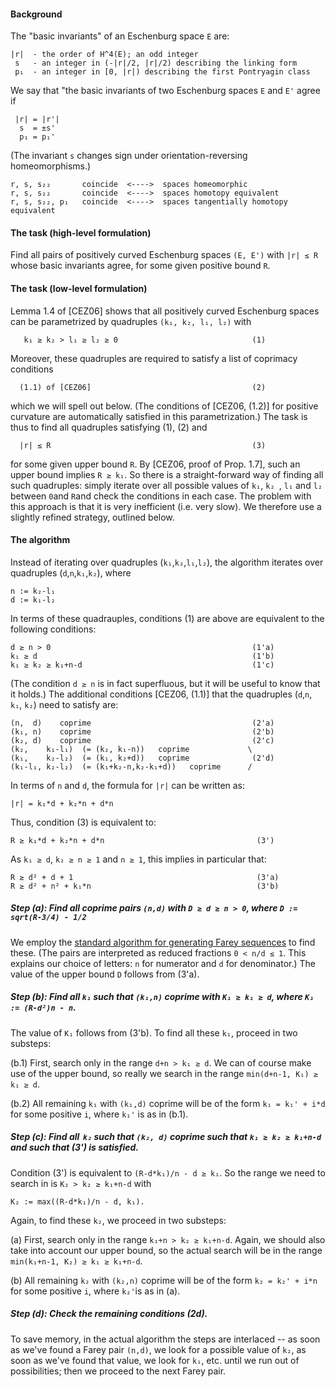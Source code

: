 #### Background

The "basic invariants" of an Eschenburg space `E` are:  

    |r|  - the order of H^4(E); an odd integer
     s   - an integer in (-|r|/2, |r|/2) describing the linking form
     p₁  - an integer in [0, |r|) describing the first Pontryagin class

We say that "the basic invariants of two Eschenburg spaces `E` and `E'` agree if

     |r| = |r'|
      s  = ±s' 
      p₁ = p₁'

(The invariant `s` changes sign under orientation-reversing homeomorphisms.)

    r, s, s₂₂       coincide  <---->  spaces homeomorphic
    r, s, s₂₂       coincide  <---->  spaces homotopy equivalent
    r, s, s₂₂, p₁   coincide  <---->  spaces tangentially homotopy equivalent
    

#### The task (high-level formulation)
Find all pairs of positively curved Eschenburg spaces `(E, E')` with `|r| ≤ R` whose basic invariants agree, for some given positive bound `R`.
   
  
#### The task (low-level formulation)
Lemma 1.4 of [CEZ06] shows that all positively curved Eschenburg spaces can be parametrized by quadruples `(k₁, k₂, l₁, l₂)` with

       k₁ ≥ k₂ > l₁ ≥ l₂ ≥ 0                              (1)

Moreover, these quadruples are required to satisfy a list of coprimacy conditions 

      (1.1) of [CEZ06]                                    (2)

which we will spell out below. 
(The conditions of [CEZ06, (1.2)] for positive curvature are automatically satisfied in this parametrization.) 
The task is thus to find all quadruples satisfying (1), (2) and

      |r| ≤ R                                             (3)

for some given upper bound `R`.  By [CEZ06, proof of Prop. 1.7], such an upper bound implies `R ≥ k₁`. 
So there is a straight-forward way of finding all such quadruples: 
simply iterate over all possible values of `k₁`, `k₂ `, `l₁` and `l₂` between `0`and `R`and check the conditions in each case. 
The problem with this approach is that it is very inefficient (i.e. very slow). 
We therefore use a slightly refined strategy, outlined below. 

#### The algorithm
Instead of iterating over quadruples (`k₁`,`k₂`,`l₁`,`l₂`), the algorithm iterates over quadruples (`d`,`n`,`k₁`,`k₂`), where

    n := k₂-l₁
    d := k₁-l₂

In terms of these quadrauples, conditions (1) are above are equivalent to the following conditions: 

    d ≥ n > 0                                             (1'a)
    k₁ ≥ d                                                (1'b)
    k₁ ≥ k₂ ≥ k₁+n-d                                      (1'c)

(The condition `d ≥ n` is in fact superfluous, but it will be useful to know that it holds.) 
The additional conditions [CEZ06, (1.1)] that the quadruples (`d`,`n`, `k₁`, `k₂`) need to satisfy are: 

    (n,  d)    coprime                                    (2'a)
    (k₁, n)    coprime                                    (2'b)
    (k₂, d)    coprime                                    (2'c)
    (k₂,    k₁-l₁)  (= (k₂, k₁-n))   coprime             \
    (k₁,    k₂-l₂)  (= (k₁, k₂+d))   coprime              (2'd)
    (k₁-l₁, k₂-l₂)  (= (k₁+k₂-n,k₂-k₁+d))   coprime      /


In terms of `n` and `d`, the formula for `|r|` can be written as: 

    |r| = k₁*d + k₂*n + d*n                

Thus, condition (3) is equivalent to: 

    R ≥ k₁*d + k₂*n + d*n                                  (3')

As `k₁ ≥ d`, `k₂ ≥ n ≥ 1` and `n ≥ 1`, this implies in particular that:

    R ≥ d² + d + 1                                         (3'a)
    R ≥ d² + n² + k₁*n                                     (3'b)
    
##### Step (a):  Find all coprime pairs `(n,d)` with `D ≥ d ≥ n > 0`, where `D := sqrt(R-3/4) - 1/2`
We employ the [standard algorithm for generating Farey sequences](https://en.wikipedia.org/wiki/Farey_sequence#Next_term) to find these. 
(The pairs are interpreted as reduced fractions `0 < n/d ≤ 1`. 
This explains our choice of letters: `n` for numerator and `d` for denominator.) 
The value of the upper bound `D` follows from (3'a). 

##### Step (b):  Find all `k₁` such that `(k₁,n)` coprime with `K₁ ≥ k₁ ≥ d`, where `K₁ := (R-d²)n - n`. 
The value of `K₁` follows from (3'b).  To find all these `k₁`, proceed in two substeps: 

(b.1) First, search only in the range `d+n > k₁ ≥ d`. 
      We can of course make use of the upper bound, so really we search in the range `min(d+n-1, K₁) ≥ k₁ ≥ d`. 
    
(b.2) All remaining `k₁` with `(k₁,d)` coprime will be of the form `k₁ = k₁' + i*d` for some positive `i`,
      where `k₁'` is as in (b.1).


##### Step (c):  Find all  `k₂` such that `(k₂, d)` coprime such that `k₁ ≥ k₂ ≥ k₁+n-d` and such that (3') is satisfied.
Condition (3') is equivalent to `(R-d*k₁)/n - d ≥ k₁`.  So the range we need to search in is `K₂ > k₂ ≥ k₁+n-d` with
 
    K₂ := max((R-d*k₁)/n - d, k₁).
   
Again, to find these `k₂`, we proceed in two substeps:

(a) First, search only in the range `k₁+n > k₂ ≥ k₁+n-d`.
    Again, we should also take into account our upper bound, so the actual search will be in the range  `min(k₁+n-1, K₂) ≥ k₁ ≥ k₁+n-d`.
    
(b) All remaining `k₂` with `(k₂,n)` coprime will be of the form `k₂ = k₂' + i*n` for some positive `i`, where `k₂'`is as in (a).

##### Step (d):  Check the remaining conditions (2d).

To save memory, in the actual algorithm the steps are interlaced -- as soon as we've found a Farey pair `(n,d)`, we look for a possible value of `k₂`, as soon as we've found that value, we look for `k₁`, etc. until we run out of possibilities;  then we proceed to the next Farey pair.